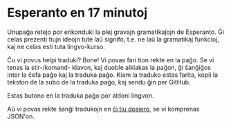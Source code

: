 # Esperanto en 17 minutoj

Unupaĝa retejo por enkonduki la plej gravajn gramatikaĵojn de Esperanto. Ĝi
celas prezenti tiujn ideojn tute laŭ signifo, t.e. ne laŭ la gramatikaj
funkcioj, kaj ne celas esti tuta lingvo-kurso.

Ĉu vi povus helpi traduki? Bone! Vi povas fari tion rekte en la paĝo. Se vi
tenas la stir-/komand- klavon, kaj duoble alklakas la paĝon, ĝi ŝanĝiĝos inter
la ĉefa paĝo kaj la traduka paĝo. Kiam la traduko estas farita, kopii la tekston
de la subo de la traduka paĝo, kaj sendu ĝin per GitHub.

Estas butono en la traduka paĝo por aldoni lingvon.

Aŭ vi povas rekte ŝanĝi tradukojn en [ĉi tiu dosiero](js/main.js), se vi
komprenas JSON'on.
